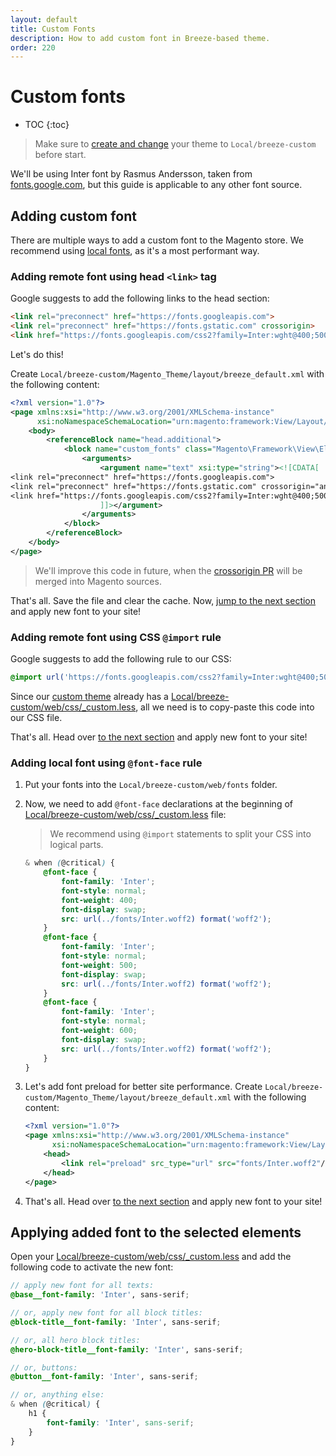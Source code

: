 ```yaml
---
layout: default
title: Custom Fonts
description: How to add custom font in Breeze-based theme.
order: 220
---
```


# Custom fonts

* TOC
{:toc}

> Make sure to [create and change](/child-theme) your theme to `Local/breeze-custom`
> before start.

We'll be using Inter font by Rasmus Andersson, taken from
[fonts.google.com](https://fonts.google.com/specimen/Inter), but this guide is applicable to
any other font source.

## Adding custom font

There are multiple ways to add a custom font to the Magento store. We recommend
using [local fonts](#adding-local-font-using-font-face-rule), as it's a most
performant way.

### Adding remote font using head `<link>` tag

Google suggests to add the following links to the head section:

```html
<link rel="preconnect" href="https://fonts.googleapis.com">
<link rel="preconnect" href="https://fonts.gstatic.com" crossorigin>
<link href="https://fonts.googleapis.com/css2?family=Inter:wght@400;500;600&display=swap" rel="stylesheet">
```

Let's do this!

Create `Local/breeze-custom/Magento_Theme/layout/breeze_default.xml` with the
following content:

```xml
<?xml version="1.0"?>
<page xmlns:xsi="http://www.w3.org/2001/XMLSchema-instance"
      xsi:noNamespaceSchemaLocation="urn:magento:framework:View/Layout/etc/page_configuration.xsd">
    <body>
        <referenceBlock name="head.additional">
            <block name="custom_fonts" class="Magento\Framework\View\Element\Text">
                <arguments>
                    <argument name="text" xsi:type="string"><![CDATA[
<link rel="preconnect" href="https://fonts.googleapis.com">
<link rel="preconnect" href="https://fonts.gstatic.com" crossorigin="anonymous">
<link href="https://fonts.googleapis.com/css2?family=Inter:wght@400;500;600&display=swap" rel="stylesheet">
                    ]]></argument>
                </arguments>
            </block>
        </referenceBlock>
    </body>
</page>
```

> We'll improve this code in future, when the [crossorigin PR](https://github.com/magento/magento2/pull/32455)
> will be merged into Magento sources.

That's all. Save the file and clear the cache. Now,
[jump to the next section](#applying-added-font-to-the-selected-elements)
and apply new font to your site!

### Adding remote font using CSS `@import` rule

Google suggests to add the following rule to our CSS:

```css
@import url('https://fonts.googleapis.com/css2?family=Inter:wght@400;500;600&display=swap');
```

Since our [custom theme](/child-theme) already has a [Local/breeze-custom/web/css/_custom.less](/custom-styles),
all we need is to copy-paste this code into our CSS file.

That's all. Head over [to the next section](#applying-added-font-to-the-selected-elements)
and apply new font to your site!

### Adding local font using `@font-face` rule

 1. Put your fonts into the `Local/breeze-custom/web/fonts` folder.
 2. Now, we need to add `@font-face` declarations at the beginning of
    [Local/breeze-custom/web/css/_custom.less](/custom-styles) file:

    > We recommend using `@import` statements to split your CSS into logical parts.

    ```scss
    & when (@critical) {
        @font-face {
            font-family: 'Inter';
            font-style: normal;
            font-weight: 400;
            font-display: swap;
            src: url(../fonts/Inter.woff2) format('woff2');
        }
        @font-face {
            font-family: 'Inter';
            font-style: normal;
            font-weight: 500;
            font-display: swap;
            src: url(../fonts/Inter.woff2) format('woff2');
        }
        @font-face {
            font-family: 'Inter';
            font-style: normal;
            font-weight: 600;
            font-display: swap;
            src: url(../fonts/Inter.woff2) format('woff2');
        }
    }
    ```

 3. Let's add font preload for better site performance. Create
    `Local/breeze-custom/Magento_Theme/layout/breeze_default.xml` with the following
    content:

    ```xml
    <?xml version="1.0"?>
    <page xmlns:xsi="http://www.w3.org/2001/XMLSchema-instance"
          xsi:noNamespaceSchemaLocation="urn:magento:framework:View/Layout/etc/page_configuration.xsd">
        <head>
            <link rel="preload" src_type="url" src="fonts/Inter.woff2"/>
        </head>
    </page>
    ```

 4. That's all. Head over [to the next section](#applying-added-font-to-the-selected-elements)
    and apply new font to your site!

## Applying added font to the selected elements

Open your [Local/breeze-custom/web/css/_custom.less](/custom-styles) and add
the following code to activate the new font:

```scss
// apply new font for all texts:
@base__font-family: 'Inter', sans-serif;

// or, apply new font for all block titles:
@block-title__font-family: 'Inter', sans-serif;

// or, all hero block titles:
@hero-block-title__font-family: 'Inter', sans-serif;

// or, buttons:
@button__font-family: 'Inter', sans-serif;

// or, anything else:
& when (@critical) {
    h1 {
        font-family: 'Inter', sans-serif;
    }
}
```
